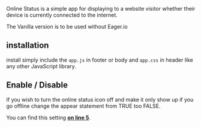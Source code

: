 Online Status is a simple app for displaying to a website visitor whether their device is currently connected to the internet.

The Vanilla version is to be used without Eager.io

## installation 

install simply include the `app.js` in footer or body and `app.css` in header like any other JavaScript library.

## Enable / Disable

If you wish to turn the online status icon off and make it only show up if you go offline change the appear statement from TRUE too FALSE. 

You can find this setting [**on line 5**](https://github.com/themecreek/online-status/blob/master/vanilla/app.js#L5). 
